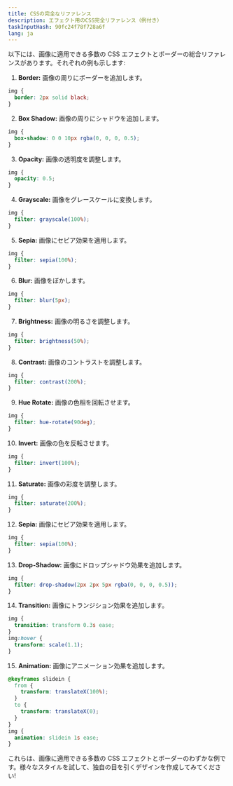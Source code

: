 ```yaml
---
title: CSSの完全なリファレンス
description: エフェクト用のCSS完全リファレンス（例付き）
taskInputHash: 90fc24f78f728a6f
lang: ja
---
```

以下には、画像に適用できる多数の CSS エフェクトとボーダーの総合リファレンスがあります。それぞれの例も示します:

1. **Border:** 画像の周りにボーダーを追加します。

```css
img {
  border: 2px solid black;
}
```


2. **Box Shadow:** 画像の周りにシャドウを追加します。

```css
img {
  box-shadow: 0 0 10px rgba(0, 0, 0, 0.5);
}
```


3. **Opacity:** 画像の透明度を調整します。

```css
img {
  opacity: 0.5;
}
```


4. **Grayscale:** 画像をグレースケールに変換します。

```css
img {
  filter: grayscale(100%);
}
```


5. **Sepia:** 画像にセピア効果を適用します。

```css
img {
  filter: sepia(100%);
}
```


6. **Blur:** 画像をぼかします。

```css
img {
  filter: blur(5px);
}
```


7. **Brightness:** 画像の明るさを調整します。

```css
img {
  filter: brightness(50%);
}
```


8. **Contrast:** 画像のコントラストを調整します。

```css
img {
  filter: contrast(200%);
}
```


9. **Hue Rotate:** 画像の色相を回転させます。

```css
img {
  filter: hue-rotate(90deg);
}
```


10. **Invert:** 画像の色を反転させます。

```css
img {
  filter: invert(100%);
}
```


11. **Saturate:** 画像の彩度を調整します。

```css
img {
  filter: saturate(200%);
}
```


12. **Sepia:** 画像にセピア効果を適用します。

```css
img {
  filter: sepia(100%);
}
```


13. **Drop-Shadow:** 画像にドロップシャドウ効果を追加します。

```css
img {
  filter: drop-shadow(2px 2px 5px rgba(0, 0, 0, 0.5));
}
```


14. **Transition:** 画像にトランジション効果を追加します。

```css
img {
  transition: transform 0.3s ease;
}
img:hover {
  transform: scale(1.1);
}
```


15. **Animation:** 画像にアニメーション効果を追加します。

```css
@keyframes slidein {
  from {
    transform: translateX(100%);
  }
  to {
    transform: translateX(0);
  }
}
img {
  animation: slidein 1s ease;
}
```



これらは、画像に適用できる多数の CSS エフェクトとボーダーのわずかな例です。様々なスタイルを試して、独自の目を引くデザインを作成してみてください!
